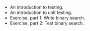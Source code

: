 * An introduction to testing.
* An introduction to unit testing.
* Exercise, part 1: Write binary search.
* Exercise, part 2: Test binary search.

